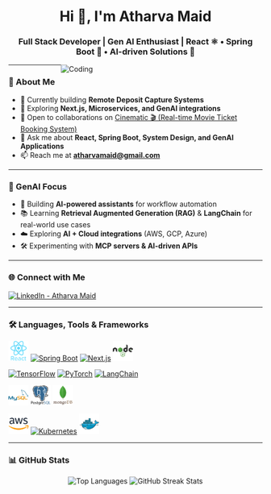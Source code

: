 <h1 align="center">Hi 👋, I'm Atharva Maid</h1>
<h3 align="center">Full Stack Developer | Gen AI Enthusiast | React ⚛️ • Spring Boot 🌱 • AI-driven Solutions 🤖</h3>

<img align="right" alt="Coding" width="400" src="https://www.aagnia.com/wp-content/uploads/2021/12/39998-web-development.gif">

---

### 🚀 About Me
- 🔭 Currently building **Remote Deposit Capture Systems**  
- 🌱 Exploring **Next.js, Microservices, and GenAI integrations**  
- 🤝 Open to collaborations on [Cinematic 🎬 (Real-time Movie Ticket Booking System)](https://github.com/Atharvamaid/real-time-movie-booking-system)  
- 💬 Ask me about **React, Spring Boot, System Design, and GenAI Applications**  
- 📫 Reach me at **atharvamaid@gmail.com**  

---

### 🤖 GenAI Focus
- 🧩 Building **AI-powered assistants** for workflow automation  
- 📚 Learning **Retrieval Augmented Generation (RAG)** & **LangChain** for real-world use cases  
- ☁️ Exploring **AI + Cloud integrations** (AWS, GCP, Azure)  
- 🛠️ Experimenting with **MCP servers & AI-driven APIs**  

---

### 🌐 Connect with Me
<p align="left">
<a href="https://www.linkedin.com/in/atharvamaid/" target="blank"><img align="center" src="https://raw.githubusercontent.com/rahuldkjain/github-profile-readme-generator/master/src/images/icons/Social/linked-in-alt.svg" alt="LinkedIn - Atharva Maid" height="30" width="40" /></a>
</p>

---

### 🛠️ Languages, Tools & Frameworks
<p align="left"> 
  <!-- Core Full Stack -->
  <a href="https://react.dev/" target="_blank" rel="noreferrer"><img src="https://raw.githubusercontent.com/devicons/devicon/master/icons/react/react-original-wordmark.svg" alt="React" width="40" height="40"/></a>
  <a href="https://spring.io/" target="_blank" rel="noreferrer"><img src="https://www.vectorlogo.zone/logos/springio/springio-icon.svg" alt="Spring Boot" width="40" height="40"/></a>
  <a href="https://nextjs.org/" target="_blank" rel="noreferrer"><img src="https://cdn.worldvectorlogo.com/logos/nextjs-2.svg" alt="Next.js" width="40" height="40"/></a>
  <a href="https://nodejs.org" target="_blank" rel="noreferrer"><img src="https://raw.githubusercontent.com/devicons/devicon/master/icons/nodejs/nodejs-original-wordmark.svg" alt="Node.js" width="40" height="40"/></a>

  <!-- AI / GenAI -->
  <a href="https://www.tensorflow.org" target="_blank" rel="noreferrer"><img src="https://www.vectorlogo.zone/logos/tensorflow/tensorflow-icon.svg" alt="TensorFlow" width="40" height="40"/></a>
  <a href="https://pytorch.org/" target="_blank" rel="noreferrer"><img src="https://www.vectorlogo.zone/logos/pytorch/pytorch-icon.svg" alt="PyTorch" width="40" height="40"/></a>
  <a href="https://www.langchain.com/" target="_blank" rel="noreferrer"><img src="https://avatars.githubusercontent.com/u/126733545?s=200&v=4" alt="LangChain" width="40" height="40"/></a>

  <!-- Backend & Databases -->
  <a href="https://www.mysql.com/" target="_blank" rel="noreferrer"><img src="https://raw.githubusercontent.com/devicons/devicon/master/icons/mysql/mysql-original-wordmark.svg" alt="MySQL" width="40" height="40"/></a>
  <a href="https://www.postgresql.org/" target="_blank" rel="noreferrer"><img src="https://raw.githubusercontent.com/devicons/devicon/master/icons/postgresql/postgresql-original-wordmark.svg" alt="PostgreSQL" width="40" height="40"/></a>
  <a href="https://www.mongodb.com/" target="_blank" rel="noreferrer"><img src="https://raw.githubusercontent.com/devicons/devicon/master/icons/mongodb/mongodb-original-wordmark.svg" alt="MongoDB" width="40" height="40"/></a>

  <!-- DevOps -->
  <a href="https://aws.amazon.com" target="_blank" rel="noreferrer"><img src="https://raw.githubusercontent.com/devicons/devicon/master/icons/amazonwebservices/amazonwebservices-original-wordmark.svg" alt="AWS" width="40" height="40"/></a>
  <a href="https://kubernetes.io" target="_blank" rel="noreferrer"><img src="https://www.vectorlogo.zone/logos/kubernetes/kubernetes-icon.svg" alt="Kubernetes" width="40" height="40"/></a>
  <a href="https://www.docker.com/" target="_blank" rel="noreferrer"><img src="https://raw.githubusercontent.com/devicons/devicon/master/icons/docker/docker-original.svg" alt="Docker" width="40" height="40"/></a>
</p>

---

### 📊 GitHub Stats
<p align="center">
<img src="https://github-readme-stats.vercel.app/api/top-langs?username=atharvamaid&show_icons=true&locale=en&layout=compact&theme=radical" alt="Top Languages" />
<img src="https://github-readme-streak-stats.herokuapp.com/?user=atharvamaid&theme=radical" alt="GitHub Streak Stats" />
</p>
